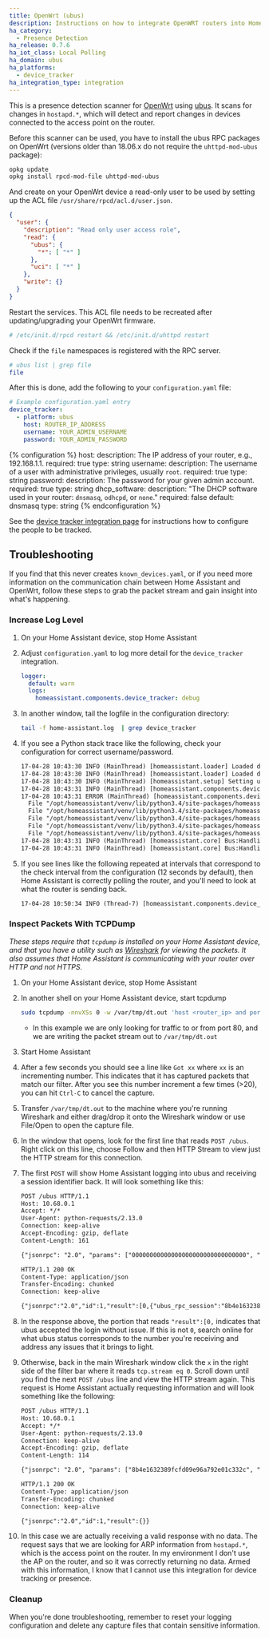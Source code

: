 ```yaml
---
title: OpenWrt (ubus)
description: Instructions on how to integrate OpenWRT routers into Home Assistant.
ha_category:
  - Presence Detection
ha_release: 0.7.6
ha_iot_class: Local Polling
ha_domain: ubus
ha_platforms:
  - device_tracker
ha_integration_type: integration
---
```


This is a presence detection scanner for [OpenWrt](https://openwrt.org/) using [ubus](https://wiki.openwrt.org/doc/techref/ubus). It scans for changes in `hostapd.*`, which will detect and report changes in devices connected to the access point on the router.

Before this scanner can be used, you have to install the ubus RPC packages on OpenWrt (versions older than 18.06.x do not require the `uhttpd-mod-ubus` package):

```bash
opkg update
opkg install rpcd-mod-file uhttpd-mod-ubus
```

And create on your OpenWrt device a read-only user to be used by setting up the ACL file `/usr/share/rpcd/acl.d/user.json`.

```json
{
  "user": {
    "description": "Read only user access role",
    "read": {
      "ubus": {
        "*": [ "*" ]
      },
      "uci": [ "*" ]
    },
    "write": {}
  }
}
```

Restart the services. This ACL file needs to be recreated after updating/upgrading your OpenWrt firmware.

```bash
# /etc/init.d/rpcd restart && /etc/init.d/uhttpd restart
```

Check if the `file` namespaces is registered with the RPC server.

```bash
# ubus list | grep file
file
```

After this is done, add the following to your `configuration.yaml` file:

```yaml
# Example configuration.yaml entry
device_tracker:
  - platform: ubus
    host: ROUTER_IP_ADDRESS
    username: YOUR_ADMIN_USERNAME
    password: YOUR_ADMIN_PASSWORD
```

{% configuration %}
host:
  description: The IP address of your router, e.g., 192.168.1.1.
  required: true
  type: string
username:
  description: The username of a user with administrative privileges, usually `root`.
  required: true
  type: string
password:
  description: The password for your given admin account.
  required: true
  type: string
dhcp_software:
  description: "The DHCP software used in your router: `dnsmasq`, `odhcpd`, or `none`."
  required: false
  default: dnsmasq
  type: string
{% endconfiguration %}

See the [device tracker integration page](/integrations/device_tracker/) for instructions how to configure the people to be tracked.

## Troubleshooting

If you find that this never creates `known_devices.yaml`, or if you need more information on the communication chain between Home Assistant and OpenWrt, follow these steps to grab the packet stream and gain insight into what's happening.

### Increase Log Level

1. On your Home Assistant device, stop Home Assistant
2. Adjust `configuration.yaml` to log more detail for the `device_tracker` integration.

    ```yaml
    logger:
      default: warn
      logs:
        homeassistant.components.device_tracker: debug
    ```

3. In another window, tail the logfile in the configuration directory:

    ```bash
    tail -f home-assistant.log  | grep device_tracker
    ```

4. If you see a Python stack trace like the following, check your configuration for correct username/password.

    ```txt
    17-04-28 10:43:30 INFO (MainThread) [homeassistant.loader] Loaded device_tracker from homeassistant.components.device_tracker
    17-04-28 10:43:30 INFO (MainThread) [homeassistant.loader] Loaded device_tracker.ubus from homeassistant.components.device_tracker.ubus
    17-04-28 10:43:30 INFO (MainThread) [homeassistant.setup] Setting up device_tracker
    17-04-28 10:43:31 INFO (MainThread) [homeassistant.components.device_tracker] Setting up device_tracker.ubus
    17-04-28 10:43:31 ERROR (MainThread) [homeassistant.components.device_tracker] Error setting up platform ubus
      File "/opt/homeassistant/venv/lib/python3.4/site-packages/homeassistant/integrations/device_tracker/__init__.py", line 152, in async_setup_platform
      File "/opt/homeassistant/venv/lib/python3.4/site-packages/homeassistant/integrations/device_tracker/ubus.py", line 36, in get_scanner
      File "/opt/homeassistant/venv/lib/python3.4/site-packages/homeassistant/integrations/device_tracker/ubus.py", line 58, in __init__
      File "/opt/homeassistant/venv/lib/python3.4/site-packages/homeassistant/integrations/device_tracker/ubus.py", line 156, in _get_session_id
      File "/opt/homeassistant/venv/lib/python3.4/site-packages/homeassistant/integrations/device_tracker/ubus.py", line 147, in _req_json_rpc
    17-04-28 10:43:31 INFO (MainThread) [homeassistant.core] Bus:Handling <Event service_registered[L]: domain=device_tracker, service=see>
    17-04-28 10:43:31 INFO (MainThread) [homeassistant.core] Bus:Handling <Event component_loaded[L]: component=device_tracker>
    ```

5. If you see lines like the following repeated at intervals that correspond to the check interval from the configuration (12 seconds by default), then Home Assistant is correctly polling the router, and you'll need to look at what the router is sending back.

    ```txt
    17-04-28 10:50:34 INFO (Thread-7) [homeassistant.components.device_tracker.ubus] Checking ARP
    ```

### Inspect Packets With TCPDump

_These steps require that `tcpdump` is installed on your Home Assistant device, and that you have a utility such as [Wireshark](https://www.wireshark.org) for viewing the packets. It also assumes that Home Assistant is communicating with your router over HTTP and not HTTPS._

1. On your Home Assistant device, stop Home Assistant
2. In another shell on your Home Assistant device, start tcpdump

    ```bash
    sudo tcpdump -nnvXSs 0 -w /var/tmp/dt.out 'host <router_ip> and port 80'
    ```

     - In this example we are only looking for traffic to or from port 80, and we are writing the packet stream out to `/var/tmp/dt.out`

3. Start Home Assistant
4. After a few seconds you should see a line like `Got xx` where `xx` is an incrementing number. This indicates that it has captured packets that match our filter. After you see this number increment a few times (>20), you can hit `Ctrl-C` to cancel the capture.
5. Transfer `/var/tmp/dt.out` to the machine where you're running Wireshark and either drag/drop it onto the Wireshark window or use File/Open to open the capture file.
6. In the window that opens, look for the first line that reads `POST /ubus`. Right click on this line, choose Follow and then HTTP Stream to view just the HTTP stream for this connection.
7. The first `POST` will show Home Assistant logging into ubus and receiving a session identifier back. It will look something like this:

    ```txt
    POST /ubus HTTP/1.1
    Host: 10.68.0.1
    Accept: */*
    User-Agent: python-requests/2.13.0
    Connection: keep-alive
    Accept-Encoding: gzip, deflate
    Content-Length: 161

    {"jsonrpc": "2.0", "params": ["00000000000000000000000000000000", "session", "login", {"password": "<password>", "username": "root"}], "method": "call", "id": 1}

    HTTP/1.1 200 OK
    Content-Type: application/json
    Transfer-Encoding: chunked
    Connection: keep-alive

    {"jsonrpc":"2.0","id":1,"result":[0,{"ubus_rpc_session":"8b4e1632389fcfd09e96a792e01c332c","timeout":300,"expires":300,"acls":{"access-group":{"unauthenticated":["read"],"user":["read"]},"ubus":{"*":["*"],"session":["access","login"]},"uci":{"*":["read"]}},"data":{"username":"root"}}]}
    ```

8. In the response above, the portion that reads `"result":[0,` indicates that ubus accepted the login without issue. If this is not `0`, search online for what ubus status corresponds to the number you're receiving and address any issues that it brings to light.
9. Otherwise, back in the main Wireshark window click the `x` in the right side of the filter bar where it reads `tcp.stream eq 0`. Scroll down until you find the next `POST /ubus` line and view the HTTP stream again. This request is Home Assistant actually requesting information and will look something like the following:

    ```txt
    POST /ubus HTTP/1.1
    Host: 10.68.0.1
    Accept: */*
    User-Agent: python-requests/2.13.0
    Connection: keep-alive
    Accept-Encoding: gzip, deflate
    Content-Length: 114

    {"jsonrpc": "2.0", "params": ["8b4e1632389fcfd09e96a792e01c332c", "hostapd.*", "", {}], "method": "list", "id": 1}

    HTTP/1.1 200 OK
    Content-Type: application/json
    Transfer-Encoding: chunked
    Connection: keep-alive

    {"jsonrpc":"2.0","id":1,"result":{}}
    ```

10. In this case we are actually receiving a valid response with no data. The request says that we are looking for ARP information from `hostapd.*`, which is the access point on the router. In my environment I don't use the AP on the router, and so it was correctly returning no data. Armed with this information, I know that I cannot use this integration for device tracking or presence.

### Cleanup

When you're done troubleshooting, remember to reset your logging configuration and delete any capture files that contain sensitive information.
